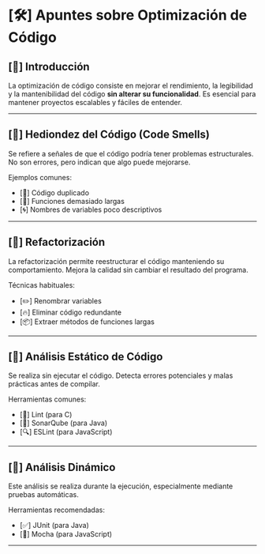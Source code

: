 # [🛠️] Apuntes sobre Optimización de Código

## [🌟] Introducción
La optimización de código consiste en mejorar el rendimiento, la legibilidad y la mantenibilidad del código **sin alterar su funcionalidad**. Es esencial para mantener proyectos escalables y fáciles de entender.

---

## [🚨] Hediondez del Código (Code Smells)
Se refiere a señales de que el código podría tener problemas estructurales. No son errores, pero indican que algo puede mejorarse.

Ejemplos comunes:
- [📄] Código duplicado  
- [🧩] Funciones demasiado largas  
- [🌀] Nombres de variables poco descriptivos  

---

## [🧹] Refactorización
La refactorización permite reestructurar el código manteniendo su comportamiento. Mejora la calidad sin cambiar el resultado del programa.

Técnicas habituales:
- [✏️] Renombrar variables  
- [🔥] Eliminar código redundante  
- [📦] Extraer métodos de funciones largas  

---

## [🧪] Análisis Estático de Código
Se realiza sin ejecutar el código. Detecta errores potenciales y malas prácticas antes de compilar.

Herramientas comunes:
- [🧼] Lint (para C)  
- [🌊] SonarQube (para Java)  
- [🔍] ESLint (para JavaScript)  

---

## [🚀] Análisis Dinámico
Este análisis se realiza durante la ejecución, especialmente mediante pruebas automáticas.

Herramientas recomendadas:
- [✅] JUnit (para Java)  
- [🧬] Mocha (para JavaScript)  

---







